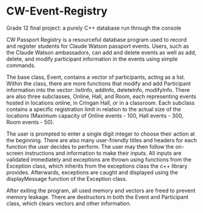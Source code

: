 # CW-Event-Registry
Grade 12 final project: a purely C++ database run through the console

CW Passport Registry is a resourceful database program used to record and
register students for Claude Watson passport events. Users, such as the Claude
Watson ambassadors, can add and delete events as well as add, delete, and modify
participant information in the events using simple commands.

The base class, Event, contains a vector of participants, acting as a list. Within
the class, there are more functions that modify and add Participant information into
the vector: listInfo, addInfo, deleteInfo, modifyInfo. There are also three subclasses,
Online, Hall, and Room, each representing events hosted in locations online, in
Cringan Hall, or in a classroom. Each subclass contains a specific registration limit in
relation to the actual size of the locations (Maximum capacity of Online events -
100, Hall events - 300, Room events - 50).

The user is prompted to enter a single digit integer to choose their action at
the beginning. There are also many user-friendly titles and headers for each
function the user decides to perform. The user may then follow the on-screen
instructions and information to make their inputs. All inputs are validated
immediately and exceptions are thrown using functions from the Exception class,
which inherits from the exceptions class the c++ library provides. Afterwards,
exceptions are caught and displayed using the displayMessage function of the
Exception class.

After exiting the program, all used memory and vectors are freed to prevent
memory leakage. There are destructors in both the Event and Participant class,
which clears vectors and other information.
